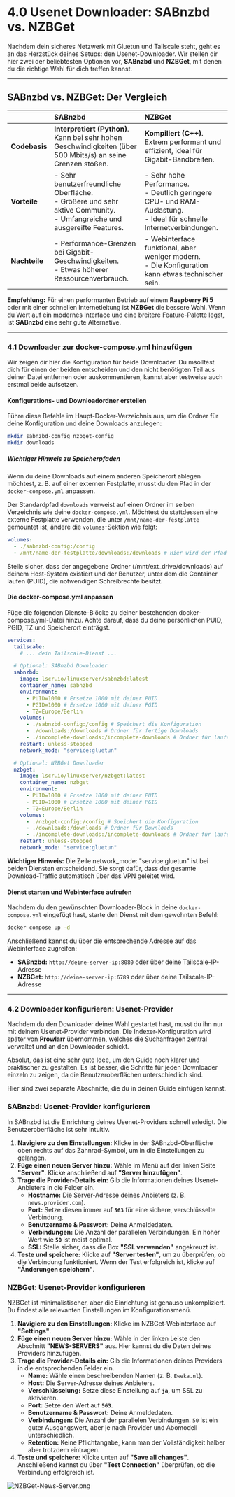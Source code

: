 # 4.0 Usenet Downloader: SABnzbd vs. NZBGet

Nachdem dein sicheres Netzwerk mit Gluetun und Tailscale steht, geht es an das Herzstück deines Setups: den Usenet-Downloader. Wir stellen dir hier zwei der beliebtesten Optionen vor, **SABnzbd** und **NZBGet**, mit denen du die richtige Wahl für dich treffen kannst.

---

## SABnzbd vs. NZBGet: Der Vergleich

| | SABnzbd | NZBGet |
| :--- | :--- | :--- |
| **Codebasis** | **Interpretiert (Python)**. Kann bei sehr hohen Geschwindigkeiten (über 500 Mbits/s) an seine Grenzen stoßen. | **Kompiliert (C++)**. Extrem performant und effizient, ideal für Gigabit-Bandbreiten. |
| **Vorteile** | - Sehr benutzerfreundliche Oberfläche.  <br>- Größere und sehr aktive Community.  <br>- Umfangreiche und ausgereifte Features. | - Sehr hohe Performance.  <br>- Deutlich geringere CPU- und RAM-Auslastung.  <br>- Ideal für schnelle Internetverbindungen. |
| **Nachteile** | - Performance-Grenzen bei Gigabit-Geschwindigkeiten.  <br>- Etwas höherer Ressourcenverbrauch. | - Webinterface funktional, aber weniger modern.  <br>- Die Konfiguration kann etwas technischer sein. |

**Empfehlung:** Für einen performanten Betrieb auf einem **Raspberry Pi 5** oder mit einer schnellen Internetleitung ist **NZBGet** die bessere Wahl. Wenn du Wert auf ein modernes Interface und eine breitere Feature-Palette legst, ist **SABnzbd** eine sehr gute Alternative.

---

### 4.1 Downloader zur docker-compose.yml hinzufügen

Wir zeigen dir hier die Konfiguration für beide Downloader. Du msolltest dich für einen der beiden entscheiden und den nicht benötigten Teil aus deiner Datei entfernen oder auskommentieren, kannst aber testweise auch erstmal beide aufsetzen.

#### Konfigurations- und Downloadordner erstellen

Führe diese Befehle im Haupt-Docker-Verzeichnis aus, um die Ordner für deine Konfiguration und deine Downloads anzulegen:

```bash
mkdir sabnzbd-config nzbget-config
mkdir downloads
```

##### Wichtiger Hinweis zu Speicherpfaden

Wenn du deine Downloads auf einem anderen Speicherort ablegen möchtest, z. B. auf einer externen Festplatte, musst du den Pfad in der `docker-compose.yml` anpassen.

Der Standardpfad `downloads` verweist auf einen Ordner im selben Verzeichnis wie deine `docker-compose.yml`. Möchtest du stattdessen eine externe Festplatte verwenden, die unter `/mnt/name-der-festplatte` gemountet ist, ändere die `volumes`-Sektion wie folgt:

```yaml
volumes:
  - ./sabnzbd-config:/config 
  - /mnt/name-der-festplatte/downloads:/downloads # Hier wird der Pfad angepasst
```

  Stelle sicher, dass der angegebene Ordner (/mnt/ext_drive/downloads) auf deinem Host-System existiert und der Benutzer, unter dem die Container laufen (PUID), die notwendigen Schreibrechte besitzt.

#### Die docker-compose.yml anpassen

Füge die folgenden Dienste-Blöcke zu deiner bestehenden docker-compose.yml-Datei hinzu. Achte darauf, dass du deine persönlichen PUID, PGID, TZ und Speicherort einträgst.

```yaml
services:
  tailscale:
    # ... dein Tailscale-Dienst ...

  # Optional: SABnzbd Downloader
  sabnzbd:
    image: lscr.io/linuxserver/sabnzbd:latest
    container_name: sabnzbd
    environment:
      - PUID=1000 # Ersetze 1000 mit deiner PUID
      - PGID=1000 # Ersetze 1000 mit deiner PGID
      - TZ=Europe/Berlin
    volumes:
      - ./sabnzbd-config:/config # Speichert die Konfiguration
      - ./downloads:/downloads # Ordner für fertige Downloads
      - ./incomplete-downloads:/incomplete-downloads # Ordner für laufende Downloads
    restart: unless-stopped
    network_mode: "service:gluetun"

  # Optional: NZBGet Downloader
  nzbget:
    image: lscr.io/linuxserver/nzbget:latest
    container_name: nzbget
    environment:
      - PUID=1000 # Ersetze 1000 mit deiner PUID
      - PGID=1000 # Ersetze 1000 mit deiner PGID
      - TZ=Europe/Berlin
    volumes:
      - ./nzbget-config:/config # Speichert die Konfiguration
      - ./downloads:/downloads # Ordner für Downloads
      - ./incomplete-downloads:/incomplete-downloads # Ordner für laufende Downloads
    restart: unless-stopped
    network_mode: "service:gluetun"
```

**Wichtiger Hinweis:** Die Zeile network_mode: "service:gluetun" ist bei beiden Diensten entscheidend. Sie sorgt dafür, dass der gesamte Download-Traffic automatisch über das VPN geleitet wird.

#### Dienst starten und Webinterface aufrufen

Nachdem du den gewünschten Downloader-Block in deine `docker-compose.yml` eingefügt hast, starte den Dienst mit dem gewohnten Befehl:

```bash
docker compose up -d
```

Anschließend kannst du über die entsprechende Adresse auf das Webinterface zugreifen:

* **SABnzbd:** `http://deine-server-ip:8080` oder über deine Tailscale-IP-Adresse
* **NZBGet:** `http://deine-server-ip:6789` oder über deine Tailscale-IP-Adresse

---

### 4.2 Downloader konfigurieren: Usenet-Provider

Nachdem du den Downloader deiner Wahl gestartet hast, musst du ihn nur mit deinem Usenet-Provider verbinden. Die Indexer-Konfiguration wird später von **Prowlarr** übernommen, welches die Suchanfragen zentral verwaltet und an den Downloader schickt.

Absolut, das ist eine sehr gute Idee, um den Guide noch klarer und praktischer zu gestalten. Es ist besser, die Schritte für jeden Downloader einzeln zu zeigen, da die Benutzeroberflächen unterschiedlich sind.

Hier sind zwei separate Abschnitte, die du in deinen Guide einfügen kannst.

### SABnzbd: Usenet-Provider konfigurieren

In SABnzbd ist die Einrichtung deines Usenet-Providers schnell erledigt. Die Benutzeroberfläche ist sehr intuitiv.

1. **Navigiere zu den Einstellungen:** Klicke in der SABnzbd-Oberfläche oben rechts auf das Zahnrad-Symbol, um in die Einstellungen zu gelangen.
2. **Füge einen neuen Server hinzu:** Wähle im Menü auf der linken Seite **"Server"**. Klicke anschließend auf **"Server hinzufügen"**.
3. **Trage die Provider-Details ein:** Gib die Informationen deines Usenet-Anbieters in die Felder ein.
    * **Hostname:** Die Server-Adresse deines Anbieters (z. B. `news.provider.com`).
    * **Port:** Setze diesen immer auf **`563`** für eine sichere, verschlüsselte Verbindung.
    * **Benutzername & Passwort:** Deine Anmeldedaten.
    * **Verbindungen:** Die Anzahl der parallelen Verbindungen. Ein hoher Wert wie **`50`** ist meist optimal.
    * **SSL:** Stelle sicher, dass die Box **"SSL verwenden"** angekreuzt ist.
4. **Teste und speichere:** Klicke auf **"Server testen"**, um zu überprüfen, ob die Verbindung funktioniert. Wenn der Test erfolgreich ist, klicke auf **"Änderungen speichern"**.

### NZBGet: Usenet-Provider konfigurieren

NZBGet ist minimalistischer, aber die Einrichtung ist genauso unkompliziert. Du findest alle relevanten Einstellungen im Konfigurationsmenü.

1. **Navigiere zu den Einstellungen:** Klicke im NZBGet-Webinterface auf **"Settings"**.
2. **Füge einen neuen Server hinzu:** Wähle in der linken Leiste den Abschnitt **"NEWS-SERVERS"** aus. Hier kannst du die Daten deines Providers hinzufügen.
3. **Trage die Provider-Details ein:** Gib die Informationen deines Providers in die entsprechenden Felder ein.
    * **Name:** Wähle einen beschreibenden Namen (z. B. `Eweka.nl`).
    * **Host:** Die Server-Adresse deines Anbieters.
    * **Verschlüsselung:** Setze diese Einstellung auf **`ja`**, um SSL zu aktivieren.
    * **Port:** Setze den Wert auf **`563`**.
    * **Benutzername & Passwort:** Deine Anmeldedaten.
    * **Verbindungen:** Die Anzahl der parallelen Verbindungen. `50` ist ein guter Ausgangswert, aber je nach Provider und Abomodell unterschiedlich.
    * **Retention:** Keine Pflichtangabe, kann man der Vollständigkeit halber aber trotzdem eintragen.
4. **Teste und speichere:** Klicke unten auf **"Save all changes"**. Anschließend kannst du über **"Test Connection"** überprüfen, ob die Verbindung erfolgreich ist.

![NZBGet-News-Server.png](nzbget-news-server.png)
